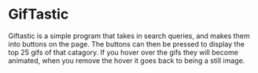  <h1>GifTastic</h1>
 
 Giftastic is a simple program that takes in search queries, and makes them into buttons on the page. The buttons can then be pressed to display the top 25 gifs of that catagory.  If you hover over the gifs they will become animated, when you remove the hover it goes back to being a still image.
